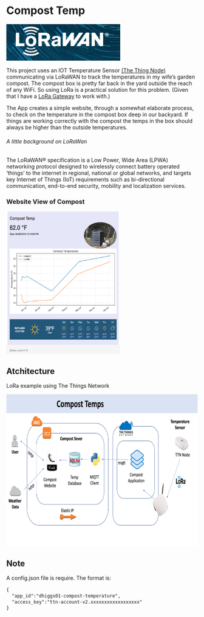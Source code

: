 # Compost Temp
<img src="./docs/lora.png"  height="96" width="300"/>

This project uses an IOT Temperature Sensor
 [(The Thing Node)](https://www.thethingsnetwork.org/docs/devices/node/)
communicating via LoRaWAN to track the temperatures in my wife’s garden compost.
The compost box is pretty far back in the yard outside the reach of any WiFi.
So using LoRa is a practical solution for this problem.
(Given that I have a [LoRa Gateway](https://www.thethingsnetwork.org/docs/gateways/gateway/) to work with.)

The App creates a simple website, through a somewhat elaborate process,
to check on the temperature in the compost box deep in our backyard. If things are working correctly
with the compost the temps in the box should always be higher than the outside
temperatures.


###### A little background on LoRaWan
The LoRaWAN® specification is a Low Power, Wide Area (LPWA) networking
protocol designed to wirelessly connect battery operated ‘things’ to
the internet in regional, national or global networks, and targets key
Internet of Things (IoT) requirements such as bi-directional
communication, end-to-end security, mobility and localization services.


### Website View of Compost

<img src="./docs/Screen_Shot.png"  height="375" width="300"/>

## Atchitecture
LoRa example using The Things Network

<img src="./docs/Architecture.png" height="400" width="600"/>



## Note
A config.json file is require. The format is:

```
{
  "app_id":"dhiggs01-compost-temperature",
  "access_key":"ttn-account-v2.xxxxxxxxxxxxxxxxxx"
}
```

